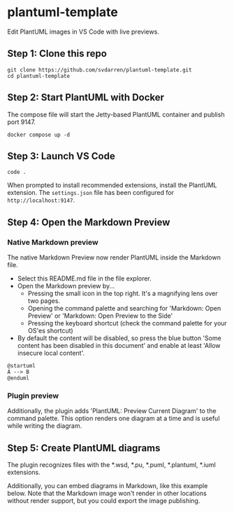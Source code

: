 # plantuml-template

Edit PlantUML images in VS Code with live previews.

## Step 1: Clone this repo

```
git clone https://github.com/svdarren/plantuml-template.git
cd plantuml-template
```

## Step 2: Start PlantUML with Docker

The compose file will start the Jetty-based PlantUML container and publish port 9147.
```
docker compose up -d
```

## Step 3: Launch VS Code

```
code .
```
When prompted to install recommended extensions, install the PlantUML extension.  The `settings.json` file has been configured for `http://localhost:9147`.

## Step 4: Open the Markdown Preview

### Native Markdown preview

The native Markdown Preview now render PlantUML inside the Markdown file.

* Select this README.md file in the file explorer.
* Open the Markdown preview by...
    * Pressing the small icon in the top right.  It's a magnifying lens over two pages.
    * Opening the command palette and searching for 'Markdown: Open Preview' or 'Markdown: Open Preview to the Side'
    * Pressing the keyboard shortcut (check the command palette for your OS'es shortcut)
* By default the content will be disabled, so press the blue button 'Some content has been disabled in this document' and enable at least 'Allow insecure local content'.

```plantuml
@startuml
A --> B
@enduml
```

### Plugin preview

Additionally, the plugin adds 'PlantUML: Preview Current Diagram' to the command palette.  This option renders one diagram at a time and is useful while writing the diagram.

## Step 5: Create PlantUML diagrams

The plugin recognizes files with the *.wsd, *.pu, *.puml, *.plantuml, *.iuml extensions.

Additionally, you can embed diagrams in Markdown, like this example below.  Note that the Markdown image won't render in other locations without render support, but you could export the image publishing.

